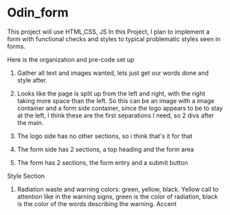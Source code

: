# Odin_form
This project will use HTML,CSS, JS
In this Project, I plan to implement a form with functional checks and styles to typical problematic styles seen in forms. 

Here is the organization and pre-code set up
1. Gather all text and images wanted, lets just get our words done and style after.

2. Looks like the page is split up from the left and right, with the right taking more space than the left. So this can be an image with a image container and a form side container, since the logo appears to be to stay at the left, I think these are the first separations I need, so 2 divs after the main.

3. The logo side has no other sections, so i think that's it for that

4. The form side has 2 sections, a top heading and the form area

5. The form has 2 sections, the form entry and a submit button

Style Section 

1. Radiation waste and warning colors: green, yellow, black. Yellow call to attention like in the warning signs, green is the color of radiation, black is the color of the words describing the warning. Accent